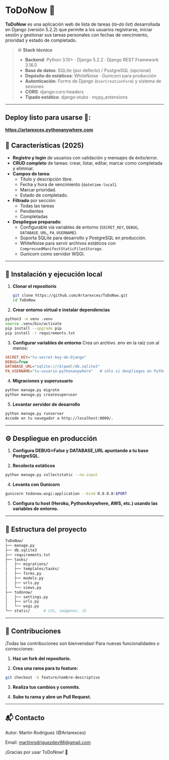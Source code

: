 # ToDoNow 📝

**ToDoNow** es una aplicación web de lista de tareas (*to‑do list*) desarrollada en Django (versión 5.2.2) que permite a los usuarios registrarse, iniciar sesión y gestionar sus tareas personales con fechas de vencimiento, prioridad y estado de completado.  

> ⚙️ **Stack técnico**  
> - **Backend**: Python 3.10+ · Django 5.2.2 · Django REST Framework 3.16.0  
> - **Base de datos**: SQLite (por defecto) / PostgreSQL (opcional)  
> - **Depósito de estáticos**: WhiteNoise · Gunicorn para producción  
> - **Autenticación**: Forms de Django (`UserCreationForm`) y sistema de sesiones  
> - **CORS**: django‑cors‑headers  
> - **Tipado estático**: django‑stubs · mypy_extensions  

---
## Deploy listo para usarse 🚀: 

**https://artarexces.pythonanywhere.com**

## 🚀 Características (2025)

- **Registro y login** de usuarios con validación y mensajes de éxito/error.  
- **CRUD completo** de tareas: crear, listar, editar, marcar como completada y eliminar.  
- **Campos de tarea**:  
  - Título y descripción libre.  
  - Fecha y hora de vencimiento (`datetime-local`).  
  - Marcar prioridad.  
  - Estado de completado.  
- **Filtrado** por sección:  
  - Todas las tareas  
  - Pendientes  
  - Completadas  
- **Despliegue preparado**:  
  - Configurable via variables de entorno (`SECRET_KEY`, `DEBUG`, `DATABASE_URL`, `PA_USERNAME`).  
  - Soporta SQLite para desarrollo y PostgreSQL en producción.  
  - WhiteNoise para servir archivos estáticos con `CompressedManifestStaticFilesStorage`.  
  - Gunicorn como servidor WSGI.  

---

## 🔧 Instalación y ejecución local

1. **Clonar el repositorio**  
   
   ```bash
   git clone https://github.com/Artarexces/ToDoNow.git
   cd ToDoNow 
   ```

2. **Crear entorno virtual e instalar dependencias**

```bash
python3 -m venv .venv
source .venv/bin/activate
pip install --upgrade pip
pip install -r requirements.txt
```

3. **Configurar variables de entorno**
  Crea un archivo .env en la raíz con al menos:

```ini
SECRET_KEY="tu-secret-key-de-Django"
DEBUG=True
DATABASE_URL="sqlite:///$(pwd)/db.sqlite3"
PA_USERNAME="tu-usuario-pythonanywhere"   # sólo si despliegas en PythonAnywhere
```

4. **Migraciones y superusuario**

```bash
python manage.py migrate
python manage.py createsuperuser
```

5. **Levantar servidor de desarrollo**

```bash
python manage.py runserver
Accede en tu navegador a http://localhost:8000/.
```

--- 

## ⚙️ Despliegue en producción
1. **Configura DEBUG=False y DATABASE_URL apuntando a tu base PostgreSQL.**

2. **Recolecta estáticos**

```bash
python manage.py collectstatic --no-input
```

4. **Levanta con Gunicorn**

```bash
gunicorn todonow.wsgi:application --bind 0.0.0.0:$PORT
```

5. **Configura tu host (Heroku, PythonAnywhere, AWS, etc.) usando las variables de entorno.** 

---

## 📂 Estructura del proyecto

```bash
ToDoNow/
├── manage.py
├── db.sqlite3
├── requirements.txt
├── tasks/
│   ├── migrations/
│   ├── templates/tasks/
│   ├── forms.py
│   ├── models.py
│   ├── urls.py
│   └── views.py
├── todonow/
│   ├── settings.py
│   ├── urls.py
│   └── wsgi.py
└── static/      # CSS, imágenes, JS
```
---

## 🤝 Contribuciones
¡Todas las contribuciones son bienvenidas! Para nuevas funcionalidades o correcciones:

1. **Haz un fork del repositorio.**

2. **Crea una rama para tu feature:**
```bash
git checkout -b feature/nombre-descriptivo
```

3. **Realiza tus cambios y commits.**

4. **Sube tu rama y abre un Pull Request.**

---

## 📬 Contacto
Autor: Martin Rodriguez (@Artarexces)

Email: martinrodriguezdev96@gmail.com

¡Gracias por usar ToDoNow! 🎉
